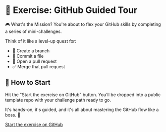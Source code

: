 <!-- Copied from 04-Excercise.md -->
# 🧭 Exercise: GitHub Guided Tour

🎮 What's the Mission?
You're about to flex your GitHub skills by completing a series of mini-challenges.

Think of it like a level-up quest for:

- 🔀 Create a branch
- 📄 Commit a file
- 🔁 Open a pull request
- ✅ Merge that pull request

## 🚀 How to Start

Hit the "Start the exercise on GitHub" button.
You'll be dropped into a public template repo with your challenge path ready to go.

It's hands-on, it's guided, and it's all about mastering the GitHub flow like a boss. 💪

[Start the exercise on GitHub](https://github.com/skills/introduction-to-github)
